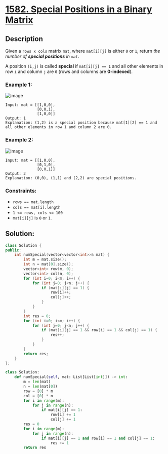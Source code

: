 # [1582. Special Positions in a Binary Matrix](https://leetcode.com/problems/special-positions-in-a-binary-matrix/description/?envType=daily-question&envId=2023-12-13)

## Description

Given a `rows x cols` matrix `mat`, where `mat[i][j]` is either `0` or `1`, return *the number of **special positions** in `mat`*.

A position `(i,j)` is called **special** if `mat[i][j] == 1` and all other elements in row `i` and column `j` are `0` (rows and columns are **0-indexed**).

### Example 1:
![image](https://assets.leetcode.com/uploads/2021/12/23/special1.jpg)

```
Input: mat = [[1,0,0],
              [0,0,1],
              [1,0,0]]
Output: 1
Explanation: (1,2) is a special position because mat[1][2] == 1 and all other elements in row 1 and column 2 are 0.
```

### Example 2:
![image](https://assets.leetcode.com/uploads/2021/12/23/special2.jpg)

```
Input: mat = [[1,0,0],
              [0,1,0],
              [0,0,1]]
Output: 3
Explanation: (0,0), (1,1) and (2,2) are special positions. 
```

### Constraints:

- `rows == mat.length`
- `cols == mat[i].length`
- `1 <= rows, cols <= 100`
- `mat[i][j]` is `0` or `1`.

## Solution:

```cpp
class Solution {
public:
    int numSpecial(vector<vector<int>>& mat) {
        int m = mat.size();
        int n = mat[0].size();
        vector<int> row(m, 0);
        vector<int> col(n, 0);
        for (int i=0; i<m; i++) {
            for (int j=0; j<n; j++) {
                if (mat[i][j] == 1) {
                    row[i]++;
                    col[j]++;
                }
            }
        }
        int res = 0;
        for (int i=0; i<m; i++) {
            for (int j=0; j<n; j++) {
                if (mat[i][j] == 1 && row[i] == 1 && col[j] == 1) {
                    res++;
                }
            }
        }
        return res;
    }
};
```

```python
class Solution:
    def numSpecial(self, mat: List[List[int]]) -> int:
        m = len(mat)
        n = len(mat[0])
        row = [0] * m
        col = [0] * n
        for i in range(m):
            for j in range(n):
                if mat[i][j] == 1:
                    row[i] += 1
                    col[j] += 1
        res = 0
        for i in range(m):
            for j in range(n):
                if mat[i][j] == 1 and row[i] == 1 and col[j] == 1:
                    res += 1
        return res
```